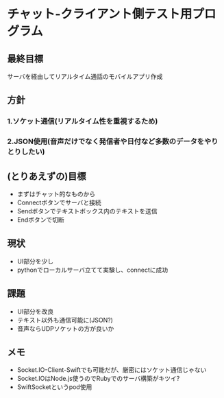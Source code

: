 # チャット-クライアント側テスト用プログラム
## 最終目標
サーバを経由してリアルタイム通話のモバイルアプリ作成

## 方針
### 1.ソケット通信(リアルタイム性を重視するため)
### 2.JSON使用(音声だけでなく発信者や日付など多数のデータをやりとりしたい)

## (とりあえずの)目標
* まずはチャット的なものから
* Connectボタンでサーバと接続
* Sendボタンでテキストボックス内のテキストを送信
* Endボタンで切断

## 現状
* UI部分を少し
* pythonでローカルサーバ立てて実験し、connectに成功

## 課題
* UI部分を改良
* テキスト以外も通信可能に(JSON?)
* 音声ならUDPソケットの方が良いか

## メモ
* Socket.IO-Client-Swiftでも可能だが、厳密にはソケット通信じゃない
* Socket.IOはNode.js使うのでRubyでのサーバ構築がキツイ?
* SwiftSocketというpod使用
